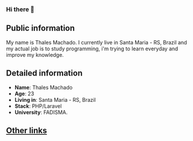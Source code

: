 ### Hi there 👋


## Public information
My name is Thales Machado. I currently live in Santa Maria - RS, Brazil and my actual job is to study programming, i'm trying to learn everyday and improve my knowledge.


## Detailed information
* **Name**: Thales Machado
* **Age**: 23
* **Living in**: Santa Maria - RS, Brazil
* **Stack**: PHP/Laravel
* **University**: FADISMA.

## [Other links](https://thalesmengue.github.io/)
